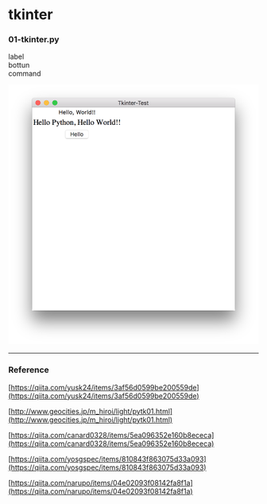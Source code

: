 # tkinter  

### 01-tkinter.py  

label  
bottun  
command  

![photo](photo/01-tkinter.png)  


---  


### Reference  

[https://qiita.com/yusk24/items/3af56d0599be200559de](https://qiita.com/yusk24/items/3af56d0599be200559de)  

[http://www.geocities.jp/m_hiroi/light/pytk01.html](http://www.geocities.jp/m_hiroi/light/pytk01.html)  

[https://qiita.com/canard0328/items/5ea096352e160b8ececa](https://qiita.com/canard0328/items/5ea096352e160b8ececa)  

[https://qiita.com/yosgspec/items/810843f863075d33a093](https://qiita.com/yosgspec/items/810843f863075d33a093)  

[https://qiita.com/narupo/items/04e02093f08142fa8f1a](https://qiita.com/narupo/items/04e02093f08142fa8f1a)  

